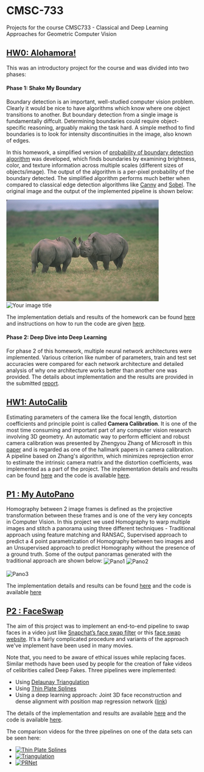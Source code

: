 # CMSC-733
Projects for the course CMSC733 - Classical and Deep Learning Approaches for
Geometric Computer Vision

## [HW0: Alohamora!](https://github.com/Pratiquea/CMSC733-Computer-Vision/tree/master/Image_Classification)
This was an introductory project for the course and was divided into two phases:

#### Phase 1: Shake My Boundary
Boundary detection is an important, well-studied computer vision problem. Clearly it would be nice to have algorithms which know where one object transitions to another. But boundary detection from a single image is fundamentally diffcult. Determining boundaries could require object-specific reasoning, arguably making the task hard. A simple method to find boundaries is to look for intensity discontinuities in the image, also known of edges.

In this homework, a simplified version of [probability of boundary detection algorithm](https://www2.eecs.berkeley.edu/Research/Projects/CS/vision/grouping/papers/amfm_pami2010.pdf) was developed, which finds boundaries by examining brightness, color, and texture information across multiple scales (different sizes of objects/image). The output of the algorithm is a per-pixel probability of the boundary detected. The simplified algorithm performs much better when compared to classical edge detection algorithms like [Canny](https://ieeexplore.ieee.org/document/4767851) and [Sobel](https://en.wikipedia.org/wiki/Sobel_operator). The original image and the output of the implemented pipeline is shown below:
<!--![original](Abhi1625_hw0/Phase1/BSDS500/Images/8.jpg)![pblite](Abhi1625_hw0/Phase1/Code/8/PbLite_8canny=0.1.png) -->

<img src="Image_Classification/Phase1/BSDS500/Images/8.jpg" align="center" alt="Your image title" width="400"/> <img src="Abhi1625_hw0/Phase1/Code/8/PbLite_8canny=0.1.png" align="center" alt="Your image title" width="400"/>

The implementation detials and results of the homework can be found [here](https://github.com/abhi1625/CMSC-733/blob/master/Abhi1625_hw0/Abhinav_Modi_Hw0.pdf) and instructions on how to run the code are given [here](https://github.com/abhi1625/CMSC-733/tree/master/Abhi1625_hw0).

#### Phase 2: Deep Dive into Deep Learning
For phase 2 of this homework, multiple neural network architectures were implemented. Various criterion like number of parameters, train and test set accuracies were compared for each network architecture and detailed analysis of why one architecture works better than another one was provided. The details about implementation and the results are provided in the submitted [report](https://github.com/abhi1625/CMSC-733/blob/master/Abhi1625_hw0/Abhinav_Modi_Hw0.pdf).

## [HW1: AutoCalib](https://github.com/abhi1625/CMSC-733/tree/master/Abhi1625_hw1)
Estimating parameters of the camera like the focal length, distortion coefficients and principle point is called **Camera Calibration**. It is one of the most time consuming and important part of any computer vision research involving 3D geometry. An automatic way to perform efficient and robust camera calibration was presented by Zhengyou Zhang of Microsoft in this [paper](https://www.microsoft.com/en-us/research/wp-content/uploads/2016/02/tr98-71.pdf) and is regarded as one of the hallmark papers in camera calibration. A pipeline based on Zhang's algorithm, which minimizes reprojection error to estimate the intrinsic camera matrix and the distortion coefficients, was implemented as a part of the project. The implementation details and results can be found [here](https://github.com/abhi1625/CMSC-733/blob/master/Abhi1625_hw1/CMSC733_project2_Faceswap.pdf) and the code is available [here](https://github.com/abhi1625/CMSC-733/tree/master/Abhi1625_hw1).

## [P1 : My AutoPano](https://github.com/Pratiquea/CMSC733-Computer-Vision/tree/master/AutoPano)
Homography between 2 image frames is defined as the projective transformation between these frames and is one of the very key concepts in Computer Vision. In this project we used Homography to warp multiple images and stitch a panorama using three different techniques - Traditional approach using feature matching and RANSAC, Supervised approach to predict a 4 point parametrization of Homography between two images and an Unsupervised approach to predict Homography without the presence of a ground truth. Some of the output panoramas generated with the traditional approach are shown below:
<img src="Abhi1625_p1/Draft/mypano.png" align="center" alt="Pano1" height="300"/>
<img src="Abhi1625_p1/Draft/mypano2.png" align="center" alt="Pano2" height="300" width="900"/> 
<!-- img src="Abhi1625_p1/Draft/mypano5.png" align="right" alt="Pano4" height="300" width="900"/ -->
<img src="Abhi1625_p1/Draft/mypano3.png" align="center" alt="Pano3" height="300" width="900"/>

The implementation details and results can be found [here](https://cmsc733.github.io/assets/2019/p1/results/pdf/kmadhira_p1-compressed.pdf) and the code is available [here](https://github.com/abhi1625/CMSC-733/tree/master/Abhi1625_p1)

## [P2 : FaceSwap](https://github.com/Pratiquea/CMSC733-Computer-Vision/tree/master/Face_Swap)
The aim of this project was to implement an end-to-end pipeline to swap faces in a video just like [Snapchat’s face swap filter](https://www.snapchat.com/) or this [face swap website](http://faceswaplive.com/). It’s a fairly complicated procedure and variants of the approach we've implement have been used in many movies. 

Note that, you need to be aware of ethical issues while replacing faces. Similar methods have been used by people for the creation of fake videos of celibrities called Deep Fakes. Three pipelines were implemented:
- Using [Delaunay Triangulation](http://mathworld.wolfram.com/DelaunayTriangulation.html#:~:text=The%20Delaunay%20triangulation%20is%20a,1992%2C%20p.%2094)
- Using [Thin Plate Splines](https://en.wikipedia.org/wiki/Thin_plate_spline)
- Using a deep learning approach: Joint 3D face reconstruction and dense alignment with position map regression network ([link](https://arxiv.org/abs/1803.07835))

The details of the implementation and results are available [here](https://github.com/abhi1625/CMSC-733/blob/master/Abhi1625_p2/CMSC733_project2_Faceswap.pdf) and the code is available [here](https://github.com/abhi1625/CMSC-733/tree/master/Abhi1625_p2).

The comparison videos for the three pipelines on one of the data sets can be seen here:
 - [![Thin Plate Splines](Abhi1625_p2/Data/Capture.PNG)](Abhi1625_p2/Data/Data1OutputTPS.mp4)
 - [![Triangulation](Abhi1625_p2/Data/Capture.PNG)](Abhi1625_p2/Data/Data1OutputTri.mp4)
 - [![PRNet](Abhi1625_p2/Data/Capture.PNG)](Abhi1625_p2/Data/Data1OutputPRNet.mp4)
 
